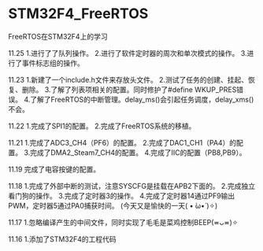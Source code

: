 # STM32F4_FreeRTOS
FreeRTOS在STM32F4上的学习

11.25
	1.进行了了队列操作。
	2.进行了软件定时器的周次和单次模式的操作。
	3.进行了事件标志组的操作。

11.23
	1.新建了一个include.h文件来存放头文件。
	2.测试了任务的创建、挂起、恢复、删除。
	3.了解了列表项相关的配置。同时修护了#define WKUP_PRES错误。
	4.了解了FreeRTOS的中断管理。delay_ms()会引起任务调度，delay_xms()不会。
	
11.22
	1.完成了SPI1的配置。
	2.完成了FreeRTOS系统的移植。
	
11.21
	1.完成了ADC3_CH4（PF6）的配置。
	2.完成了DAC1_CH1（PA4）的配置。
	3.完成了DMA2_Steam7_CH4的配置。
	4.完成了IIC的配置（PB8,PB9）。

11.19 
	完成了电容按键的配置。

11.18 
	1.完成了外部中断的测试，注意SYSCFG是挂载在APB2下面的。
	2.完成独立看门狗的操作。
	3.完成了定时器3的操作。
	4.完成了定时器14通过PF9输出PWM，定时器5通过PA0捕获时间。
	(今天又是愉快的一天( • ̀ω•́ )✧)

11.17 
	1.忽略编译产生的中间文件，同时实现了毛毛是菜鸡控制BEEP(≖ᴗ≖)✧
	  
11.16 
	1.添加了STM32F4的工程代码






	


